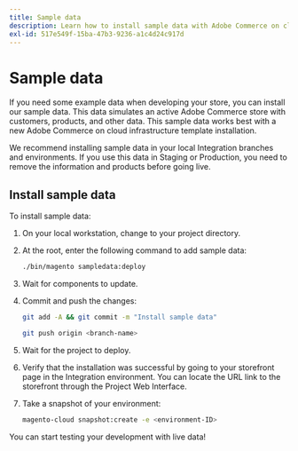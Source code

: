```yaml
---
title: Sample data
description: Learn how to install sample data with Adobe Commerce on cloud infrastructure.
exl-id: 517e549f-15ba-47b3-9236-a1c4d24c917d
---
```

# Sample data

If you need some example data when developing your store, you can install our sample data. This data simulates an active Adobe Commerce store with customers, products, and other data. This sample data works best with a new Adobe Commerce on cloud infrastructure template installation.

We recommend installing sample data in your local Integration branches and environments. If you use this data in Staging or Production, you need to remove the information and products before going live.

## Install sample data

To install sample data:

1. On your local workstation, change to your project directory.

1. At the root, enter the following command to add sample data:

   ```bash
   ./bin/magento sampledata:deploy
   ```

1. Wait for components to update.

1. Commit and push the changes:

   ```bash
   git add -A && git commit -m "Install sample data"
   ```

   ```bash
   git push origin <branch-name>
   ```

1. Wait for the project to deploy.

1. Verify that the installation was successful by going to your storefront page in the Integration environment. You can locate the URL link to the storefront through the Project Web Interface.

1. Take a snapshot of your environment:

   ```bash
   magento-cloud snapshot:create -e <environment-ID>
   ```

You can start testing your development with live data!
